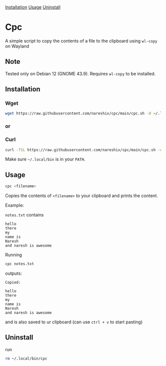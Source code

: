 [Installation](#installation)
[Usage](#Usage)
[Uninstall](#Uninstall)


# Cpc
A simple script to copy the contents of a file to the clipboard using `wl-copy` on Wayland

## Note
Tested only on Debian 12 (GNOME 43.9). Requires `wl-copy`  to be installed.

## Installation

### Wget 
```bash
wget https://raw.githubusercontent.com/nareshix/cpc/main/cpc.sh -O ~/.local/bin/cpc && chmod +x ~/.local/bin/cpc
```
### or

### Curl 
```bash
curl -fSL https://raw.githubusercontent.com/nareshix/cpc/main/cpc.sh -o ~/.local/bin/cpc && chmod +x ~/.local/bin/cpc
```


Make sure `~/.local/bin` is in your `PATH`.

## Usage

```bash
cpc <filename>
```

Copies the contents of `<filename>` to your clipboard and prints the content.

Example:

`notes.txt` contains
```
hello
there
my
name is
Naresh
and naresh is awesome
```
Running
```bash
cpc notes.txt
```
outputs:
```
Copied:

hello
there
my
name is
Naresh
and naresh is awesome
```
and is also saved to ur clipboard (can use ```ctrl + v``` to start pasting)


## Uninstall
run 
```bash
rm ~/.local/bin/cpc
```
